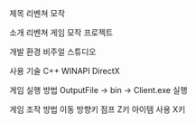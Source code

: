 제목
리벤쳐 모작

소개
리벤쳐 게임 모작 프로젝트

개발 환경
비주얼 스튜디오

사용 기술
C++
WINAPI
DirectX

게임 실행 방법
OutputFile -> bin -> Client.exe 실행

게임 조작 방법
이동                        방향키 
점프                        Z키 
아이템 사용                 X키